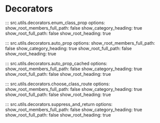 # Decorators

::: src.utils.decorators.enum_class_prop
    options:
        show_root_members_full_path: false
        show_category_heading: true
        show_root_full_path: false
        show_root_heading: true

::: src.utils.decorators.auto_prop
    options:
        show_root_members_full_path: false
        show_category_heading: true
        show_root_full_path: false
        show_root_heading: true

::: src.utils.decorators.auto_prop_cached
    options:
        show_root_members_full_path: false
        show_category_heading: true
        show_root_full_path: false
        show_root_heading: true

::: src.utils.decorators.choose_class_route
    options:
        show_root_members_full_path: false
        show_category_heading: true
        show_root_full_path: false
        show_root_heading: true

::: src.utils.decorators.suppress_and_return
    options:
        show_root_members_full_path: false
        show_category_heading: true
        show_root_full_path: false
        show_root_heading: true

